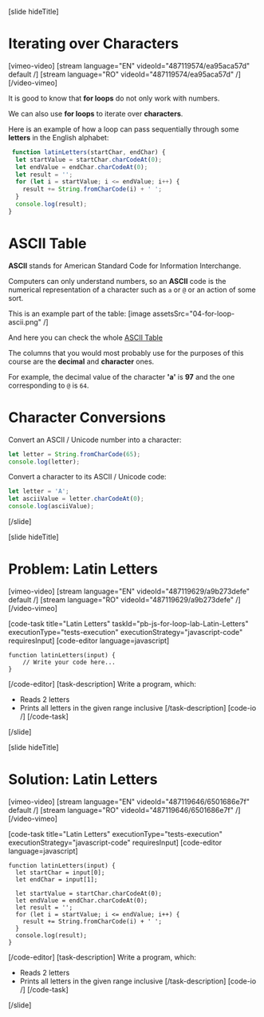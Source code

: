 [slide hideTitle]
# Iterating over Characters

[vimeo-video]
[stream language="EN" videoId="487119574/ea95aca57d" default /]
[stream language="RO" videoId="487119574/ea95aca57d"  /]
[/video-vimeo]

It is good to know that **for loops** do not only work with numbers. 

We can also use **for loops** to iterate over **characters**.

Here is an example of how a loop can pass sequentially through some **letters** in the English alphabet:
```js live
 function latinLetters(startChar, endChar) {
  let startValue = startChar.charCodeAt(0);
  let endValue = endChar.charCodeAt(0);
  let result = '';
  for (let i = startValue; i <= endValue; i++) {
    result += String.fromCharCode(i) + ' ';
  }
  console.log(result);
}
```

# ASCII Table

**ASCII** stands for American Standard Code for Information Interchange. 
 
Computers can only understand numbers, so an **ASCII** code is the numerical representation of a character such as `a` or `@` or an action of some sort. 

This is an example part of the table:
[image assetsSrc="04-for-loop-ascii.png" /]

And here you can check the whole [ASCII Table](http://www.asciitable.com)

The columns that you would most probably use for the purposes of this course are the **decimal** and **character** ones.

For example, the decimal value of the character **'a'** is **97** and the one corresponding to `@` is `64`.

# Character Conversions
Convert an ASCII / Unicode number into a character:

```js live
let letter = String.fromCharCode(65);
console.log(letter);
```

Convert a character to its ASCII / Unicode code:

```js live
let letter = 'A';
let asciiValue = letter.charCodeAt(0);
console.log(asciiValue);
```
[/slide]

[slide hideTitle]
# Problem: Latin Letters


[vimeo-video]
[stream language="EN" videoId="487119629/a9b273defe" default /]
[stream language="RO" videoId="487119629/a9b273defe"  /]
[/video-vimeo]

[code-task title="Latin Letters" taskId="pb-js-for-loop-lab-Latin-Letters" executionType="tests-execution" executionStrategy="javascript-code" requiresInput]
[code-editor language=javascript]
```
function latinLetters(input) {
    // Write your code here...
}

```
[/code-editor]
[task-description]
Write a program, which:

* Reads 2 letters
* Prints all letters in the given range inclusive
[/task-description]
[code-io /]
[/code-task]

[/slide]

[slide hideTitle]
# Solution: Latin Letters

[vimeo-video]
[stream language="EN" videoId="487119646/6501686e7f" default /]
[stream language="RO" videoId="487119646/6501686e7f"  /]
[/video-vimeo]

[code-task title="Latin Letters" executionType="tests-execution" executionStrategy="javascript-code" requiresInput]
[code-editor language=javascript]
```
function latinLetters(input) {
  let startChar = input[0];
  let endChar = input[1];
  
  let startValue = startChar.charCodeAt(0);
  let endValue = endChar.charCodeAt(0);
  let result = '';
  for (let i = startValue; i <= endValue; i++) {
    result += String.fromCharCode(i) + ' ';
  }
  console.log(result);
}

```
[/code-editor]
[task-description]
Write a program, which:

* Reads 2 letters
* Prints all letters in the given range inclusive
[/task-description]
[code-io /]
[/code-task]

[/slide]
